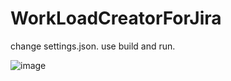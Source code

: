 # WorkLoadCreatorForJira


change settings.json.
use build and run.


![image](https://user-images.githubusercontent.com/116386294/197273434-0fb0fc84-5b4c-43dd-9d14-8f8ca8ca7881.png)
